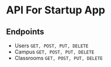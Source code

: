 # API For Startup App

## Endpoints

- Users
  `GET, POST, PUT, DELETE`
- Campus
  `GET, POST, PUT, DELETE`
- Classrooms
  `GET, POST, PUT, DELETE`
